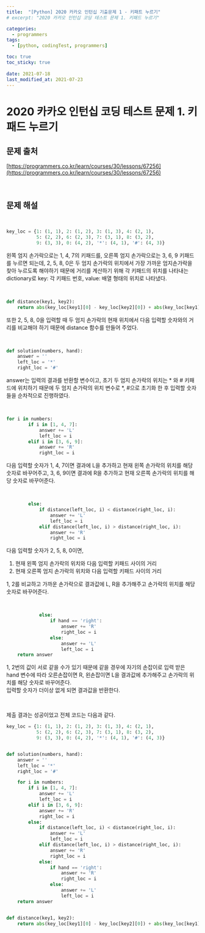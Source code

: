 ```yaml
---
title:  "[Python] 2020 카카오 인턴십 기출문제 1 - 키패트 누르기"
# excerpt: "2020 카카오 인턴십 코딩 테스트 문제 1. 키패드 누르기"

categories:
  - programmers
tags:
  - [python, codingTest, programmers]

toc: true
toc_sticky: true
 
date: 2021-07-18
last_modified_at: 2021-07-23
---
```


# 2020 카카오 인턴십 코딩 테스트 문제 1. 키패드 누르기
## 문제 출처
[https://programmers.co.kr/learn/courses/30/lessons/67256](https://programmers.co.kr/learn/courses/30/lessons/67256)

<br/>

## 문제 해설 
<br/>

``` python
key_loc = {1: (1, 1), 2: (1, 2), 3: (1, 3), 4: (2, 1),
           5: (2, 2), 6: (2, 3), 7: (3, 1), 8: (3, 2),
           9: (3, 3), 0: (4, 2), '*': (4, 1), '#': (4, 3)}
```

왼쪽 엄지 손가락으로는 1, 4, 7의 키패드를, 오른쪽 엄지 손가락으로는 3, 6, 9 키패드를 누르면 되는데, 2, 5, 8, 0은 두 엄지 손가락의 위치에서 가장 가까운 엄지손가락을 찾아 누르도록 해야하기 때문에 거리를 계산하기 위해 각 키패드의 위치를 나타내는 dictionary로 key: 각 키패드 번호, value: 배열 형태의 위치로 나타냈다. 

<br/>

``` python
def distance(key1, key2):
    return abs(key_loc[key1][0] - key_loc[key2][0]) + abs(key_loc[key1][1] - key_loc[key2][1])
```

또한 2, 5, 8, 0을 입력할 때 두 엄지 손가락의 현재 위치에서 다음 입력할 숫자와의 거리를 비교해야 하기 때문에 distance 함수를 만들어 주었다.

<br/>

``` python
def solution(numbers, hand):
    answer = ''
    left_loc = '*'
    right_loc = '#'
```
answer는 입력의 결과를 반환할 변수이고, 초기 두 엄지 손가락의 위치는 * 와 # 키패드에 위치하기 때문에 두 엄지 손가락의 위치 변수로 *, #으로 초기화 한 후 입력할 숫자들을 순차적으로 진행하였다.

<br/>

``` python
for i in numbers:
        if i in [1, 4, 7]:
            answer += 'L'
            left_loc = i
        elif i in [3, 6, 9]:
            answer += 'R'
            right_loc = i
```
다음 입력할 숫자가 1, 4, 7이면 결과에 L을 추가하고 현재 왼쪽 손가락의 위치를 해당 숫자로 바꾸어주고, 3, 6, 9이면 결과에 R을 추가하고 현재 오른쪽 손가락의 위치를 해당 숫자로 바꾸어준다.

<br/>

```python
        else:
            if distance(left_loc, i) < distance(right_loc, i):
                answer += 'L'
                left_loc = i
            elif distance(left_loc, i) > distance(right_loc, i):
                answer += 'R'
                right_loc = i
```
다음 입력할 숫자가 2, 5, 8, 0이면, <br/>
1. 현재 왼쪽 엄지 손가락의 위치와 다음 입력할 키패드 사이의 거리
2. 현재 오른쪽 엄지 손가락의 위치와 다음 입력할 키패드 사이의 거리<br/>

1, 2를 비교하고 가까운 손가락으로 결과값에 L, R을 추가해주고 손가락의 위치를 해당 숫자로 바꾸어준다.

<br/>

```python
            else:
                if hand == 'right':
                    answer += 'R'
                    right_loc = i
                else:
                    answer += 'L'
                    left_loc = i
    return answer
```

1, 2번의 값이 서로 같을 수가 있기 때문에 같을 경우에 자기의 손잡이로 입력 받은 hand 변수에 따라 오른손잡이면 R, 왼손잡이면 L을 결과값에 추가해주고 손가락의 위치를 해당 숫자로 바꾸어준다.<br/>
입력할 숫자가 더이상 없게 되면 결과값을 반환한다.

<br/>

제출 결과는 성공이었고 전체 코드는 다음과 같다.

```python
key_loc = {1: (1, 1), 2: (1, 2), 3: (1, 3), 4: (2, 1),
           5: (2, 2), 6: (2, 3), 7: (3, 1), 8: (3, 2),
           9: (3, 3), 0: (4, 2), '*': (4, 1), '#': (4, 3)}


def solution(numbers, hand):
    answer = ''
    left_loc = '*'
    right_loc = '#'

    for i in numbers:
        if i in [1, 4, 7]:
            answer += 'L'
            left_loc = i
        elif i in [3, 6, 9]:
            answer += 'R'
            right_loc = i
        else:
            if distance(left_loc, i) < distance(right_loc, i):
                answer += 'L'
                left_loc = i
            elif distance(left_loc, i) > distance(right_loc, i):
                answer += 'R'
                right_loc = i
            else:
                if hand == 'right':
                    answer += 'R'
                    right_loc = i
                else:
                    answer += 'L'
                    left_loc = i
    return answer


def distance(key1, key2):
    return abs(key_loc[key1][0] - key_loc[key2][0]) + abs(key_loc[key1][1] - key_loc[key2][1])
```